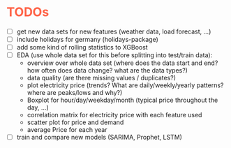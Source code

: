 # <font color="Tomato">TODOs</font>
- [ ] get new data sets for new features (weather data, load forecast, ...)
- [ ] include holidays for germany (holidays-package)
- [ ] add some kind of rolling statistics to XGBoost
- [ ] EDA (use whole data set for this before splitting into test/train data):
    - overview over whole data set (where does the data start and end? how often does data change? what are the data types?)
    - data quality (are there missing values / duplicates?) 
    - plot electricity price (trends? What are daily/weekly/yearly patterns? where are peaks/lows and why?)
    - Boxplot for hour/day/weekday/month (typical price throughout the day, ...)
    - correlation matrix for electricity price with each feature used
    - scatter plot for price and demand
    - average Price for each year
- [ ] train and compare new models (SARIMA, Prophet, LSTM)